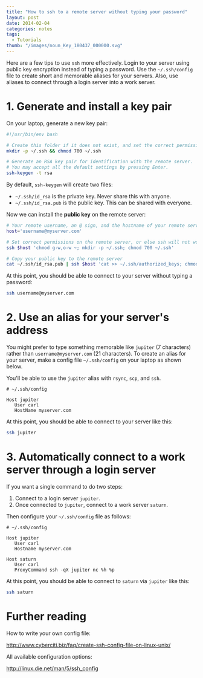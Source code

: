 ```yaml
---
title: "How to ssh to a remote server without typing your password"
layout: post
date: 2014-02-04
categories: notes
tags:
  - Tutorials
thumb: "/images/noun_Key_180437_000000.svg"
---
```


Here are a few tips to use `ssh` more effectively. Login to your server using
public key encryption instead of typing a password. Use the `~/.ssh/config`
file to create short and memorable aliases for your servers. Also, use aliases
to connect through a login server into a work server.

<!--more-->

# 1. Generate and install a key pair

On your laptop, generate a new key pair:

```bash
#!/usr/bin/env bash

# Create this folder if it does not exist, and set the correct permissions.
mkdir -p ~/.ssh && chmod 700 ~/.ssh

# Generate an RSA key pair for identification with the remote server.
# You may accept all the default settings by pressing Enter.
ssh-keygen -t rsa
```

By default, `ssh-keygen` will create two files:

- `~/.ssh/id_rsa` is the private key. Never share this with anyone.
- `~/.ssh/id_rsa.pub` is the public key. This can be shared with everyone.

Now we can install the **public key** on the remote server:

```bash
# Your remote username, an @ sign, and the hostname of your remote server.
host='username@myserver.com'

# Set correct permissions on the remote server, or else ssh will not work.
ssh $host 'chmod g-w,o-w ~; mkdir -p ~/.ssh; chmod 700 ~/.ssh'

# Copy your public key to the remote server
cat ~/.ssh/id_rsa.pub | ssh $host 'cat >> ~/.ssh/authorized_keys; chmod 600 ~/.ssh/authorized_keys'
```

At this point, you should be able to connect to your server without typing
a password: 

```bash
ssh username@myserver.com
```

# 2. Use an alias for your server's address

You might prefer to type something memorable like `jupiter` (7 characters)
rather than `username@myserver.com` (21 characters). To create an alias for
your server, make a config file `~/.ssh/config` on your laptop as shown below.

You'll be able to use the `jupiter` alias with `rsync`, `scp`, and `ssh`.

```
# ~/.ssh/config

Host jupiter
   User carl
   HostName myserver.com
```

At this point, you should be able to connect to your server like this: 

```bash
ssh jupiter
```

# 3. Automatically connect to a work server through a login server

If you want a single command to do two steps:

1. Connect to a login server `jupiter`.
2. Once connected to `jupiter`, connect to a work server `saturn`.

Then configure your `~/.ssh/config` file as follows:

```
# ~/.ssh/config

Host jupiter
   User carl
   Hostname myserver.com

Host saturn
   User carl
   ProxyCommand ssh -qX jupiter nc %h %p
```

At this point, you should be able to connect to `saturn` via `jupiter` like
this:

```bash
ssh saturn
```

# Further reading

How to write your own config file:

<http://www.cyberciti.biz/faq/create-ssh-config-file-on-linux-unix/>

All available configuration options:

<http://linux.die.net/man/5/ssh_config>
